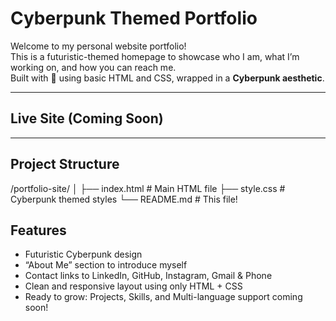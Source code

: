 # Cyberpunk Themed Portfolio

Welcome to my personal website portfolio!  
This is a futuristic-themed homepage to showcase who I am, what I’m working on, and how you can reach me.  
Built with 💜 using basic HTML and CSS, wrapped in a **Cyberpunk aesthetic**.

---

## Live Site (Coming Soon)

---

## Project Structure

/portfolio-site/
│
├── index.html # Main HTML file
├── style.css # Cyberpunk themed styles
└── README.md # This file!

## Features

- Futuristic Cyberpunk design
- “About Me” section to introduce myself
- Contact links to LinkedIn, GitHub, Instagram, Gmail & Phone
- Clean and responsive layout using only HTML + CSS
- Ready to grow: Projects, Skills, and Multi-language support coming soon!
